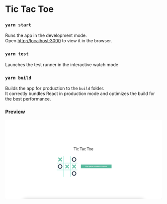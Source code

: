 # Tic Tac Toe

### `yarn start`

Runs the app in the development mode.\
Open [http://localhost:3000](http://localhost:3000) to view it in the browser.

### `yarn test`

Launches the test runner in the interactive watch mode

### `yarn build`

Builds the app for production to the `build` folder.\
It correctly bundles React in production mode and optimizes the build for the best performance.

### Preview

![Tic Tac toe](./tictactoe.png)

